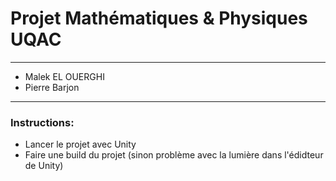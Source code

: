 # Projet Mathématiques & Physiques UQAC
---
* Malek EL OUERGHI
* Pierre Barjon
---
### Instructions:
* Lancer le projet avec Unity
* Faire une build du projet (sinon problème avec la lumière dans l'édidteur de Unity)